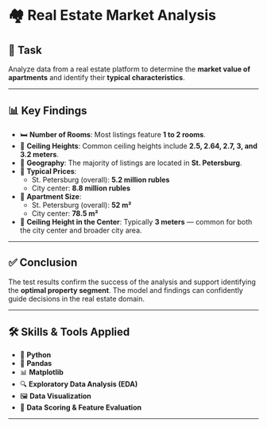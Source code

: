 # 🏘 Real Estate Market Analysis

## 📝 Task

Analyze data from a real estate platform to determine the **market value of apartments** and identify their **typical characteristics**.

---

## 📊 Key Findings

- 🛏 **Number of Rooms**: Most listings feature **1 to 2 rooms**.
- 🏢 **Ceiling Heights**: Common ceiling heights include **2.5, 2.64, 2.7, 3, and 3.2 meters**.
- 📍 **Geography**: The majority of listings are located in **St. Petersburg**.
- 💸 **Typical Prices**:
  - St. Petersburg (overall): **5.2 million rubles**
  - City center: **8.8 million rubles**
- 📐 **Apartment Size**:
  - St. Petersburg (overall): **52 m²**
  - City center: **78.5 m²**
- 🧱 **Ceiling Height in the Center**: Typically **3 meters** — common for both the city center and broader city area.

---

## ✅ Conclusion

The test results confirm the success of the analysis and support identifying the **optimal property segment**. The model and findings can confidently guide decisions in the real estate domain.

---

## 🛠 Skills & Tools Applied

- 🐍 **Python**
- 🐼 **Pandas**
- 📊 **Matplotlib**
- 🔍 **Exploratory Data Analysis (EDA)**
- 🖼 **Data Visualization**
- 🎯 **Data Scoring & Feature Evaluation**

---

